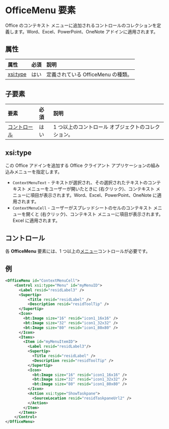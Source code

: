 # <a name="officemenu-element"></a>OfficeMenu 要素

Office のコンテキスト メニューに追加されるコントロールのコレクションを定義します。Word、Excel、PowerPoint、OneNote アドインに適用されます。

## <a name="attributes"></a>属性

| 属性            | 必須 | 説明                          |
|:---------------------|:--------:|:-------------------------------------|
| [xsi:type](#xsitype) | はい      | 定義されている OfficeMenu の種類。|

## <a name="child-elements"></a>子要素

|  要素 |  必須  |  説明  |
|:-----|:-----|:-----|
|  [コントロール](#control)    | はい |  1 つ以上のコントロール オブジェクトのコレクション。  |

## <a name="xsitype"></a>xsi:type

この Office アドインを追加する Office クライアント アプリケーションの組み込みメニューを指定します。

- `ContextMenuText` - テキストが選択され、その選択されたテキストのコンテキスト メニューをユーザーが開いたときに (右クリック)、コンテキスト メニューに項目が表示されます。Word、Excel、PowerPoint、OneNote に適用されます。
- `ContextMenuCell` - ユーザーがスプレッドシートのセルのコンテキスト メニューを開くと (右クリック)、コンテキスト メニューに項目が表示されます。Excel に適用されます。 

## <a name="control"></a>コントロール

各 **OfficeMenu** 要素には、1 つ以上の[メニュー](control.md#menu-dropdown-button-controls)コントロールが必要です。 

## <a name="example"></a>例

```xml
<OfficeMenu id="ContextMenuCell">
    <Control xsi:type="Menu" id="myMenuID">
      <Label resid="residLabel3" />
      <Supertip>
          <Title resid="residLabel" />
          <Description resid="residToolTip" />
      </Supertip>   
      <Icon>
        <bt:Image size="16" resid="icon1_16x16" />
        <bt:Image size="32" resid="icon1_32x32" />
        <bt:Image size="80" resid="icon1_80x80" />
      </Icon>    
      <Items>
        <Item id="myMenuItemID">
          <Label resid="residLabel3"/>
          <Supertip>
            <Title resid="residLabel" />
            <Description resid="residToolTip" />
          </Supertip>
          <Icon>
            <bt:Image size="16" resid="icon1_16x16" />
            <bt:Image size="32" resid="icon1_32x32" />
            <bt:Image size="80" resid="icon1_80x80" />
          </Icon>    
          <Action xsi:type="ShowTaskpane">
            <SourceLocation resid="residTaskpaneUrl2" />    
          </Action>    
        </Item>
      </Items>
    </Control>   
</OfficeMenu>
```
